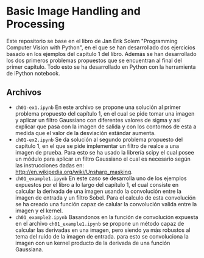 # Basic Image Handling and Processing

Este repositorio se base en el libro de Jan Erik Solem "Programming Computer Vision with Python", en el que se han desarrollado dos ejercicios basado en los ejemplos del capítulo 1 del libro. Además se han desarrollado los dos primeros problemas propuestos que se encuentran al final del primer capítulo. Todo esto se ha desarrollado en Python con la herramienta de iPython notebook. 

## Archivos

* ``ch01-ex1.ipynb`` En este archivo se propone una solución al primer problema propuesto del capítulo 1, en el cual se pide tomar una imagen y aplicar un filtro Gaussiano con diferentes valores de sigma y así explicar que pasa con la imagen de salida y con los contornos de esta a medida que el valor de la desviación estándar aumenta.
* ``ch01-ex2.ipynb`` Se da solución al segundo problema propuesto del capítulo 1, en el que se pide implementar un filtro de realce a una imagen de prueba. Para esto se ha usado la librería scipy el cual posee un módulo para aplicar un filtro Gaussiano el cual es necesario según las instrucciones dadas en: http://en.wikipedia.org/wiki/Unsharp_masking.
* ``ch01_example1.ipynb`` En este caso se desarrolla uno de los ejemplos expuestos por el libro a lo largo del capítulo 1, el cual consiste en calcular la derivada de una imagen usando la convolución entre la imagen de entrada y un filtro Sobel. Para el calculo de esta convolución se ha creado una función capaz de calular la convolución valida entre la imagen y el kernel.
* ``ch01_example2.ipynb`` Basandonos en la función de convolución expuesta en el archivo ``ch01_example1.ipynb`` se propone un método capaz de calcular las derivadas en una imagen, pero siendo ya más robustos al tema del ruido de la imagen de entrada. para esto se convoluciona la imagen con un kernel producto de la derivada de una función Gaussiana.